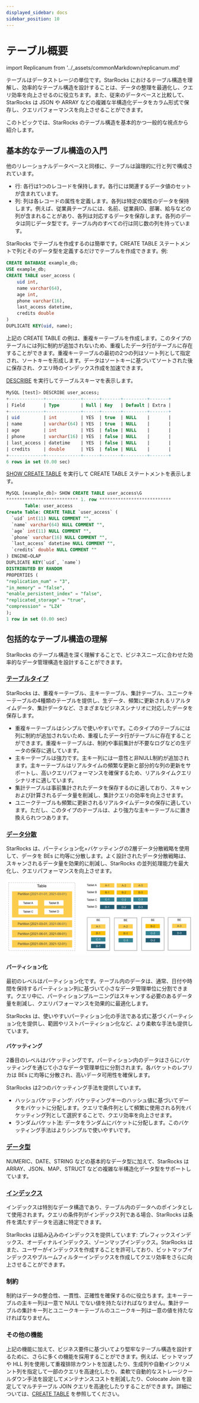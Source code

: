 ```yaml
---
displayed_sidebar: docs
sidebar_position: 10
---
```


# テーブル概要

import Replicanum from '../_assets/commonMarkdown/replicanum.md'

テーブルはデータストレージの単位です。StarRocks におけるテーブル構造を理解し、効率的なテーブル構造を設計することは、データの整理を最適化し、クエリ効率を向上させるのに役立ちます。また、従来のデータベースと比較して、StarRocks は JSON や ARRAY などの複雑な半構造化データをカラム形式で保存し、クエリパフォーマンスを向上させることができます。

このトピックでは、StarRocks のテーブル構造を基本的かつ一般的な視点から紹介します。

## 基本的なテーブル構造の入門

他のリレーショナルデータベースと同様に、テーブルは論理的に行と列で構成されています。

- 行: 各行は1つのレコードを保持します。各行には関連するデータ値のセットが含まれています。
- 列: 列は各レコードの属性を定義します。各列は特定の属性のデータを保持します。例えば、従業員テーブルには、名前、従業員ID、部署、給与などの列が含まれることがあり、各列は対応するデータを保存します。各列のデータは同じデータ型です。テーブル内のすべての行は同じ数の列を持っています。

StarRocks でテーブルを作成するのは簡単です。CREATE TABLE ステートメントで列とそのデータ型を定義するだけでテーブルを作成できます。例:

```SQL
CREATE DATABASE example_db;
USE example_db;
CREATE TABLE user_access (
    uid int,
    name varchar(64),
    age int, 
    phone varchar(16),
    last_access datetime,
    credits double
)
DUPLICATE KEY(uid, name);
```

上記の CREATE TABLE の例は、重複キーテーブルを作成します。このタイプのテーブルには列に制約が追加されないため、重複したデータ行がテーブルに存在することができます。重複キーテーブルの最初の2つの列はソート列として指定され、ソートキーを形成します。データはソートキーに基づいてソートされた後に保存され、クエリ時のインデックス作成を加速できます。

<Replicanum />

[DESCRIBE](../sql-reference/sql-statements/table_bucket_part_index/DESCRIBE.md) を実行してテーブルスキーマを表示します。

```SQL
MySQL [test]> DESCRIBE user_access;
+-------------+-------------+------+-------+---------+-------+
| Field       | Type        | Null | Key   | Default | Extra |
+-------------+-------------+------+-------+---------+-------+
| uid         | int         | YES  | true  | NULL    |       |
| name        | varchar(64) | YES  | true  | NULL    |       |
| age         | int         | YES  | false | NULL    |       |
| phone       | varchar(16) | YES  | false | NULL    |       |
| last_access | datetime    | YES  | false | NULL    |       |
| credits     | double      | YES  | false | NULL    |       |
+-------------+-------------+------+-------+---------+-------+
6 rows in set (0.00 sec)
```

[SHOW CREATE TABLE](../sql-reference/sql-statements/table_bucket_part_index/SHOW_CREATE_TABLE.md) を実行して CREATE TABLE ステートメントを表示します。

```SQL
MySQL [example_db]> SHOW CREATE TABLE user_access\G
*************************** 1. row ***************************
       Table: user_access
Create Table: CREATE TABLE `user_access` (
  `uid` int(11) NULL COMMENT "",
  `name` varchar(64) NULL COMMENT "",
  `age` int(11) NULL COMMENT "",
  `phone` varchar(16) NULL COMMENT "",
  `last_access` datetime NULL COMMENT "",
  `credits` double NULL COMMENT ""
) ENGINE=OLAP 
DUPLICATE KEY(`uid`, `name`)
DISTRIBUTED BY RANDOM
PROPERTIES (
"replication_num" = "3",
"in_memory" = "false",
"enable_persistent_index" = "false",
"replicated_storage" = "true",
"compression" = "LZ4"
);
1 row in set (0.00 sec)
```

## 包括的なテーブル構造の理解

StarRocks のテーブル構造を深く理解することで、ビジネスニーズに合わせた効率的なデータ管理構造を設計することができます。

### [テーブルタイプ](./table_types/table_types.md)

StarRocks は、重複キーテーブル、主キーテーブル、集計テーブル、ユニークキーテーブルの4種類のテーブルを提供し、生データ、頻繁に更新されるリアルタイムデータ、集計データなど、さまざまなビジネスシナリオに対応したデータを保存します。

- 重複キーテーブルはシンプルで使いやすいです。このタイプのテーブルには列に制約が追加されないため、重複したデータ行がテーブルに存在することができます。重複キーテーブルは、制約や事前集計が不要なログなどの生データの保存に適しています。
- 主キーテーブルは強力です。主キー列には一意性と非NULL制約が追加されます。主キーテーブルはリアルタイムの頻繁な更新と部分的な列の更新をサポートし、高いクエリパフォーマンスを確保するため、リアルタイムクエリシナリオに適しています。
- 集計テーブルは事前集計されたデータを保存するのに適しており、スキャンおよび計算されるデータ量を削減し、集計クエリの効率を向上させます。
- ユニークテーブルも頻繁に更新されるリアルタイムデータの保存に適しています。ただし、このタイプのテーブルは、より強力な主キーテーブルに置き換えられつつあります。

### [データ分散](data_distribution/Data_distribution.md)

StarRocks は、パーティション化+バケッティングの2層データ分散戦略を使用して、データを BEs に均等に分散します。よく設計されたデータ分散戦略は、スキャンされるデータ量を効果的に削減し、StarRocks の並列処理能力を最大化し、クエリパフォーマンスを向上させます。

![img](../_assets/table_design/table_overview.png)

#### パーティション化

最初のレベルはパーティション化です。テーブル内のデータは、通常、日付や時間を保持するパーティション列に基づいて小さなデータ管理単位に分割できます。クエリ中に、パーティションプルーニングはスキャンする必要のあるデータ量を削減し、クエリパフォーマンスを効果的に最適化します。

StarRocks は、使いやすいパーティション化の手法である式に基づくパーティション化を提供し、範囲やリストパーティション化など、より柔軟な手法も提供しています。

#### バケッティング

2番目のレベルはバケッティングです。パーティション内のデータはさらにバケッティングを通じて小さなデータ管理単位に分割されます。各バケットのレプリカは BEs に均等に分散され、高いデータ可用性を確保します。

StarRocks は2つのバケッティング手法を提供しています。

- ハッシュバケッティング: バケッティングキーのハッシュ値に基づいてデータをバケットに分配します。クエリで条件列として頻繁に使用される列をバケッティング列として選択することで、クエリ効率を向上させます。
- ランダムバケット法: データをランダムにバケットに分配します。このバケッティング手法はよりシンプルで使いやすいです。

### [データ型](../sql-reference/data-types/README.md)

NUMERIC、DATE、STRING などの基本的なデータ型に加えて、StarRocks は ARRAY、JSON、MAP、STRUCT などの複雑な半構造化データ型をサポートしています。

### [インデックス](indexes/indexes.md)

インデックスは特別なデータ構造であり、テーブル内のデータへのポインタとして使用されます。クエリの条件列がインデックス列である場合、StarRocks は条件を満たすデータを迅速に特定できます。

StarRocks は組み込みのインデックスを提供しています: プレフィックスインデックス、オーディナルインデックス、ゾーンマップインデックス。StarRocks はまた、ユーザーがインデックスを作成することを許可しており、ビットマップインデックスやブルームフィルターインデックスを作成してクエリ効率をさらに向上させることができます。

### 制約

制約はデータの整合性、一貫性、正確性を確保するのに役立ちます。主キーテーブルの主キー列は一意で NULL でない値を持たなければなりません。集計テーブルの集計キー列とユニークキーテーブルのユニークキー列は一意の値を持たなければなりません。

### その他の機能

上記の機能に加えて、ビジネス要件に基づいてより堅牢なテーブル構造を設計するために、さらに多くの機能を採用することができます。例えば、ビットマップや HLL 列を使用して重複排除カウントを加速したり、生成列や自動インクリメント列を指定して一部のクエリを高速化したり、柔軟で自動的なストレージクールダウン手法を設定してメンテナンスコストを削減したり、Colocate Join を設定してマルチテーブル JOIN クエリを高速化したりすることができます。詳細については、[CREATE TABLE](../sql-reference/sql-statements/table_bucket_part_index/CREATE_TABLE.md) を参照してください。